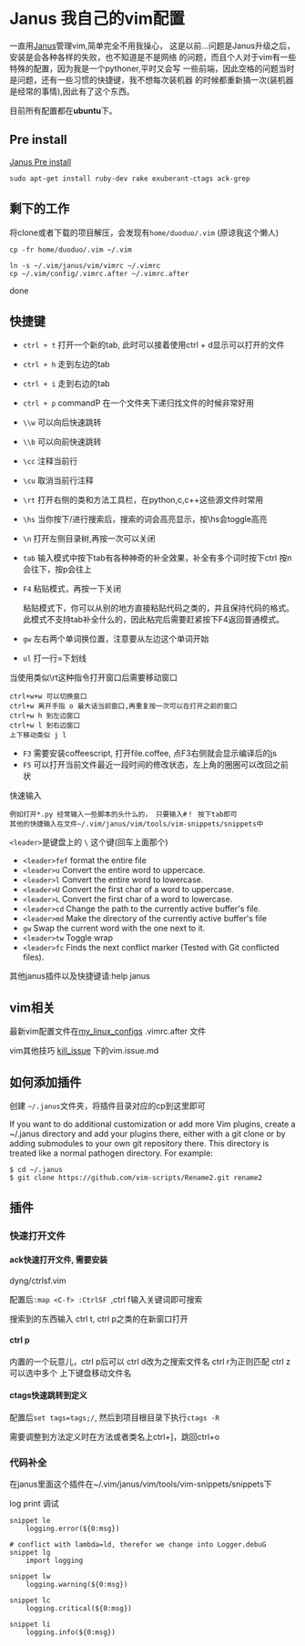 Janus 我自己的vim配置
===

一直用[Janus](https://github.com/carlhuda/janus)管理vim,简单完全不用我操心，
这是以前...问题是Janus升级之后，安装是会各种各样的失败，也不知道是不是网络
的问题，而且个人对于vim有一些特殊的配置，因为我是一个pythoner,平时又会写
一些前端，因此空格的问题当时是问题，还有一些习惯的快捷键，我不想每次装机器
的时候都重新搞一次(装机器是经常的事情),因此有了这个东西。

目前所有配置都在**ubuntu**下。

Pre install
---

[Janus Pre install](https://github.com/carlhuda/janus/wiki/Pre-requisites)

    sudo apt-get install ruby-dev rake exuberant-ctags ack-grep

剩下的工作
---

将clone或者下载的项目解压，会发现有`home/duoduo/.vim` (原谅我这个懒人)

    cp -fr home/duoduo/.vim ~/.vim

    ln -s ~/.vim/janus/vim/vimrc ~/.vimrc
    cp ~/.vim/config/.vimrc.after ~/.vimrc.after

done

快捷键
---

* `ctrl + t`  打开一个新的tab, 此时可以接着使用ctrl + d显示可以打开的文件
* `ctrl + h`  走到左边的tab
* `ctrl + i`  走到右边的tab
* `ctrl + p`  commandP 在一个文件夹下递归找文件的时候非常好用
* `\\w`       可以向后快速跳转
* `\\b`       可以向前快速跳转
* `\cc`       注释当前行
* `\cu`       取消当前行注释
* `\rt`       打开右侧的类和方法工具栏，在python,c,c++这些源文件时常用
* `\hs`       当你按下/进行搜索后，搜索的词会高亮显示，按\hs会toggle高亮
* `\n`        打开左侧目录树,再按一次可以关闭

* `tab`       输入模式中按下tab有各种神奇的补全效果，补全有多个词时按下ctrl 按n会往下，按p会往上

* `F4`  粘贴模式，再按一下关闭

    粘贴模式下，你可以从别的地方直接粘贴代码之类的，并且保持代码的格式。
    此模式不支持tab补全什么的，因此粘完后需要赶紧按下F4返回普通模式。

* `gw`  左右两个单词换位置，注意要从左边这个单词开始
* `ul`  打一行=下划线

当使用类似\rt这种指令打开窗口后需要移动窗口

    ctrl+w+w 可以切换窗口
    ctrl+w 离开手指 o 最大话当前窗口,再重复按一次可以在打开之前的窗口
    ctrl+w h 到左边窗口
    ctrl+w l 到右边窗口
    上下移动类似 j l

* `F3`  需要安装coffeescript, 打开file.coffee, 点F3右侧就会显示编译后的js
* `F5`  可以打开当前文件最近一段时间的修改状态，左上角的圈圈可以改回之前状

快速输入

    例如打开*.py 经常输入一些脚本的头什么的， 只要输入#！ 按下tab即可
    其他的快捷输入在文件~/.vim/janus/vim/tools/vim-snippets/snippets中

`<leader>`是键盘上的 `\` 这个键(回车上面那个)

* `<leader>fef` format the entire file
* `<leader>u` Convert the entire word to uppercace.
* `<leader>l` Convert the entire word to lowercase.
* `<leader>U` Convert the first char of a word to uppercase.
* `<leader>L` Convert the first char of a word to lowercase.
* `<leader>cd` Change the path to the currently active buffer's file.
* `<leader>md` Make the directory of the currently active buffer's file
* `gw` Swap the current word with the one next to it.
* `<leader>tw` Toggle wrap
* `<leader>fc` Finds the next conflict marker (Tested with Git
  conflicted files).

其他janus插件以及快捷键请:help janus

vim相关
---

最新vim配置文件在[my_linux_configs](https://github.com/duoduo369/my_linux_configs) .vimrc.after 文件

vim其他技巧
[kill_issue](https://github.com/duoduo369/skill_issues/blob/master/tools/vim.issue.md)
下的vim.issue.md

如何添加插件
---
创建 `~/.janus`文件夹，将插件目录对应的cp到这里即可

If you want to do additional customization or add more Vim plugins,
create a ~/.janus directory and add your plugins there, either with a
git clone or by adding submodules to your own git repository there. This
directory is treated like a normal pathogen directory. For example:
```
$ cd ~/.janus
$ git clone https://github.com/vim-scripts/Rename2.git rename2
```

插件
---
### 快速打开文件

#### ack快速打开文件, 需要安装

dyng/ctrlsf.vim

配置后`:map <C-f> :CtrlSF `,ctrl f输入关键词即可搜索

搜索到的东西输入 ctrl t, ctrl p之类的在新窗口打开

#### ctrl p
内置的一个玩意儿，ctrl p后可以
ctrl d改为之搜索文件名
ctrl r为正则匹配
ctrl z可以选中多个
上下键盘移动文件名

#### ctags快速跳转到定义

配置后`set tags=tags;/`, 然后到项目根目录下执行`ctags -R`

需要调整到方法定义时在方法或者类名上ctrl+]，跳回ctrl+o

### 代码补全
在janus里面这个插件在~/.vim/janus/vim/tools/vim-snippets/snippets下

log print 调试

    snippet le
        logging.error(${0:msg})

    # conflict with lambda=ld, therefor we change into Logger.debuG
    snippet lg
        import logging

    snippet lw
        logging.warning(${0:msg})

    snippet lc
        logging.critical(${0:msg})

    snippet li
        logging.info(${0:msg})
